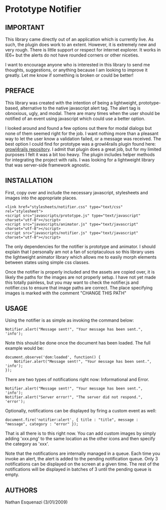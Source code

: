 Prototype Notifier
====================

IMPORTANT
----------

This library came directly out of an application which is currently live. As such, the plugin does
work to an extent. However, it is extremely new and very rough. There is little support or respect
for internet explorer. It works in IE6+ but the alerts do not have rounded corners or other niceties.

I want to encourage anyone who is interested in this library to send me thoughts, suggestions,
or anything because I am looking to improve it greatly. Let me know if something is broken or 
could be better!

PREFACE
---------

This library was created with the intention of being a lightweight, prototype-based, alternative to the
native javascript alert tag. The alert tag is obnoxious, ugly, and modal. There are many times when 
the user should be notified of an event using javascript which could use a better option. 

I looked around and found a few options out there for modal dialogs but none of them seemed right 
for the job. I want nothing more than a pleasant way to let the user know a validation failed, 
or a message was received. The best option I could find for prototype was a growl4rails plugin
found here: [growl4rails repository](http://github.com/jfiorato/growl4rails/tree/master).
I admit that plugin does a great job, but for my limited purposes I felt it was a bit too heavy.
The plugin includes helper methods for integrating the project with rails. I was looking
for a lightweight library that was server-side framework agnostic.

INSTALLATION
-------------

First, copy over and include the necessary javascript, stylesheets and images 
into the appropriate places.

    <link href="stylesheets/notifier.css" type="text/css" rel="stylesheet">
    <script src="javascripts/prototype.js" type="text/javascript" charset="utf-8"></script>
    <script src="javascripts/animator.js" type="text/javascript" charset="utf-8"></script>
    <script src="javascripts/notifier.js" type="text/javascript" charset="utf-8"></script>
    
The only dependencies for the notifier is prototype and animator. I should explain that I personally 
am not a fan of scriptaculous so this library uses the lightweight animator library which allows me 
to easily morph elements between states using simple css classes.

Once the notifier is properly included and the assets are copied over, it is likely the paths
for the images are not properly setup. I have not yet made this totally painless, but you may
want to check the notifier.js and notifier.css to ensure that image paths are correct. The place
specifying images is marked with the comment "CHANGE THIS PATH"

USAGE
------

Using the notifier is as simple as invoking the command below:

    Notifier.alert("Message sent!", "Your message has been sent.", 'info');

Note this should be done once the document has been loaded. The full example would be:

    document.observe('dom:loaded', function() {
    	Notifier.alert("Message sent!", "Your message has been sent.", 'info');
    });
    
There are two types of notifications right now: Informational and Error.
      
    Notifier.alert("Message sent!", "Your message has been sent.", 'info');
    Notifier.alert("Server error!", "The server did not respond.", 'error');
    
Optionally, notifications can be displayed by firing a custom event as well:

    document.fire('notifier:alert', { title : "title", message : "message", category : "error" });
    
That is all there is to this right now. You can add custom images by simply adding 'xxx.png' to the same location as
the other icons and then specify the category as 'xxx'.

Note that the notifications are internally managed in a queue. Each time you invoke an alert, the alert is added to the pending notification queue. Only 3 notifications can be displayed on the screen at a given time. The rest of the notifications will be displayed in batches of 3 until the pending queue is empty.

AUTHORS
-------

Nathan Esquenazi (3/01/2009)
